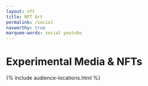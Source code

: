 ```yaml
---
layout: nft
title: NFT Art
permalink: /social
navworthy: true
marquee-words: social youtube
---
```

<h1>Experimental Media & NFTs</h1>
{% include audience-locations.html %}<br>


